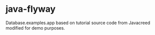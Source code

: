 # java-flyway
Database.examples.app based on tutorial source code from Javacreed modified for demo purposes.
